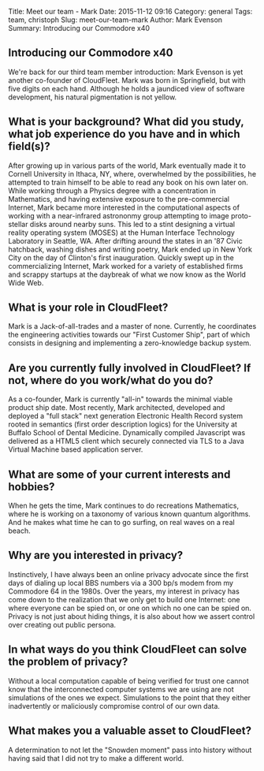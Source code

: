 Title:  Meet our team - Mark
Date: 2015-11-12 09:16
Category: general
Tags: team, christoph
Slug: meet-our-team-mark
Author:  Mark Evenson
Summary: Introducing our Commodore x40

## Introducing our Commodore x40

We're back for our third team member introduction: Mark Evenson is yet
another co-founder of CloudFleet.  Mark was born in Springfield, but
with five digits on each hand.  Although he holds a jaundiced view of
software development, his natural pigmentation is not yellow.


## What is your background? What did you study, what job experience do you have and in which field(s)?

After growing up in various parts of the world, Mark eventually made
it to Cornell University in Ithaca, NY, where, overwhelmed by the
possibilities, he attempted to train himself to be able to read any
book on his own later on.  While working through a Physics degree with
a concentration in Mathematics, and having extensive exposure to the
pre-commercial Internet, Mark became more interested in the
computational aspects of working with a near-infrared astrononmy group
attempting to image proto-stellar disks around nearby suns.  This led
to a stint designing a virtual reality operating system (MOSES) at the
Human Interface Technology Laboratory in Seattle, WA.  After drifting
around the states in an '87 Civic hatchback, washing dishes and
writing poetry, Mark ended up in New York City on the day of Clinton's
first inauguration.  Quickly swept up in the commercializing
Internet, Mark worked for a variety of established firms and scrappy
startups at the daybreak of what we now know as the World Wide Web.

## What is your role in CloudFleet?

Mark is a Jack-of-all-trades and a master of none.  Currently, he
coordinates the engineering activities towards our "First Customer Ship",
part of which consists in designing and implementing a zero-knowledge
backup system.

##  Are you currently fully involved in CloudFleet? If not, where do you work/what do you do?

As a co-founder, Mark is currently "all-in" towards the minimal viable
product ship date.  Most recently, Mark architected, developed and
deployed a "full stack" next generation Electronic Health Record
system rooted in semantics (first order description logics) for the
University at Buffalo School of Dental Medicine.  Dynamically compiled
Javascript was delivered as a HTML5 client which securely connected
via TLS to a Java Virtual Machine based application server.

## What are some of your current interests and hobbies?

When he gets the time, Mark continues to do recreations Mathematics,
where he is working on a taxonomy of various known quantum algorithms.
And he makes what time he can to go surfing, on real waves on a real
beach.

## Why are you interested in privacy?

Instinctively, I have always been an online privacy advocate since the
first days of dialing up local BBS numbers via a 300 bp/s modem from
my Commodore 64 in the 1980s.  Over the years, my interest in privacy
has come down to the realization that we only get to build one
Internet: one where everyone can be spied on, or one on which no one
can be spied on.  Privacy is not just about hiding things, it is also
about how we assert control over creating out public persona.

## In what ways do you think CloudFleet can solve the problem of privacy?

Without a local computation capable of being verified for
trust one cannot know that the interconnected computer systems we are
using are not simulations of the ones we expect.  Simulations to the
point that they either inadvertently or maliciously compromise control
of our own data.

## What makes you a valuable asset to CloudFleet?

A determination to not let the "Snowden moment" pass into history
without having said that I did not try to make a different world.
